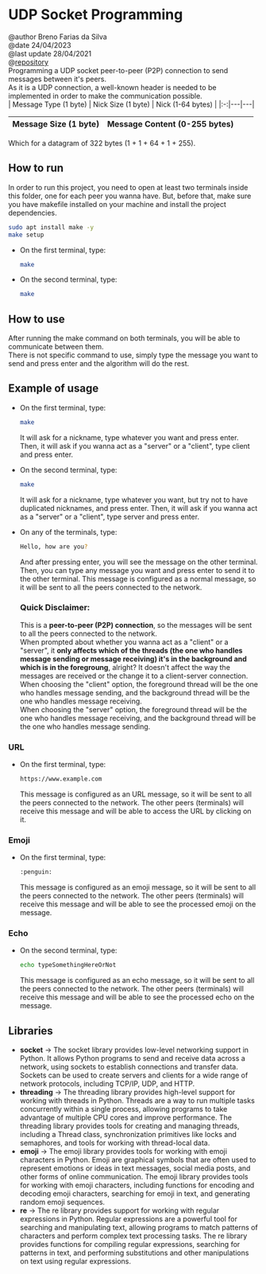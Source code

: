 # UDP Socket Programming
@author Breno Farias da Silva    
@date 24/04/2023  
@last update 28/04/2021  
@[repository](https://github.com/BrenoFariasdaSilva/University/tree/main/Distributed%20Systems/Activity%2002%20-%20UDP%20Socket%20Programming/Peer-to-Peer%20Chat)  
Programming a UDP socket peer-to-peer (P2P) connection to send messages between it's peers.  
As it is a UDP connection, a well-known header is needed to be implemented in order to make the communication possible.  
| Message Type (1 byte) | Nick Size (1 byte) | Nick (1-64 bytes) |
|:-:|---|---|

| Message Size (1 byte) | Message Content (0-255 bytes) | | |
|--:|---|---|---|  

Which for a datagram of 322 bytes (1 + 1 + 64 + 1 + 255).

## How to run
In order to run this project, you need to open at least two terminals inside this folder, one for each peer you wanna have.
But, before that, make sure you have makefile installed on your machine and install the project dependencies.
```bash
sudo apt install make -y
make setup
```
* On the first terminal, type:  
    ```bash
    make
    ```
* On the second terminal, type:  
    ```bash
    make
    ```
## How to use
After running the make command on both terminals, you will be able to communicate between them.  
There is not specific command to use, simply type the message you want to send and press enter and the algorithm will do the rest.

## Example of usage
* On the first terminal, type:  
    ```bash
    make
    ```
    It will ask for a nickname, type whatever you want and press enter.  
    Then, it will ask if you wanna act as a "server" or a "client", type client and press enter.
* On the second terminal, type:  
    ```bash
    make
    ```
    It will ask for a nickname, type whatever you want, but try not to have duplicated nicknames, and press enter.
    Then, it will ask if you wanna act as a "server" or a "client", type server and press enter.
* On any of the terminals, type:  
    ```bash
    Hello, how are you?
    ```
    And after pressing enter, you will see the message on the other terminal.  
    Then, you can type any message you want and press enter to send it to the other terminal.
    This message is configured as a normal message, so it will be sent to all the peers connected to the network.

    ### Quick Disclaimer:
    This is a **peer-to-peer (P2P) connection**, so the messages will be sent to all the peers connected to the network.   
    When prompted about whether you wanna act as a "client" or a "server", it **only affects which of the threads (the one who handles message sending or message receiving) it's in the background and which is in the foregroung**, alright? It doesn't affect the way the messages are received or the change it to a client-server connection.  
    When choosing the "client" option, the foreground thread will be the one who handles message sending, and the background thread will be the one who handles message receiving.  
    When choosing the "server" option, the foreground thread will be the one who handles message receiving, and the background thread will be the one who handles message sending.
### URL
* On the first terminal, type:  
    ```bash
    https://www.example.com
    ```
    This message is configured as an URL message, so it will be sent to all the peers connected to the network.
    The other peers (terminals) will receive this message and will be able to access the URL by clicking on it.
### Emoji
* On the first terminal, type:  
    ```bash
    :penguin:
    ```
    This message is configured as an emoji message, so it will be sent to all the peers connected to the network.
    The other peers (terminals) will receive this message and will be able to see the processed emoji on the message.
### Echo
* On the second terminal, type:  
    ```bash
    echo typeSomethingHereOrNot
    ```
    This message is configured as an echo message, so it will be sent to all the peers connected to the network.
    The other peers (terminals) will receive this message and will be able to see the processed echo on the message.


## Libraries
- **socket** -> The socket library provides low-level networking support in Python. It allows Python programs to send and receive data across a network, using sockets to establish connections and transfer data. Sockets can be used to create servers and clients for a wide range of network protocols, including TCP/IP, UDP, and HTTP.
- **threading** -> The threading library provides high-level support for working with threads in Python. Threads are a way to run multiple tasks concurrently within a single process, allowing programs to take advantage of multiple CPU cores and improve performance. The threading library provides tools for creating and managing threads, including a Thread class, synchronization primitives like locks and semaphores, and tools for working with thread-local data.
- **emoji** -> The emoji library provides tools for working with emoji characters in Python. Emoji are graphical symbols that are often used to represent emotions or ideas in text messages, social media posts, and other forms of online communication. The emoji library provides tools for working with emoji characters, including functions for encoding and decoding emoji characters, searching for emoji in text, and generating random emoji sequences.
- **re** -> The re library provides support for working with regular expressions in Python. Regular expressions are a powerful tool for searching and manipulating text, allowing programs to match patterns of characters and perform complex text processing tasks. The re library provides functions for compiling regular expressions, searching for patterns in text, and performing substitutions and other manipulations on text using regular expressions.
